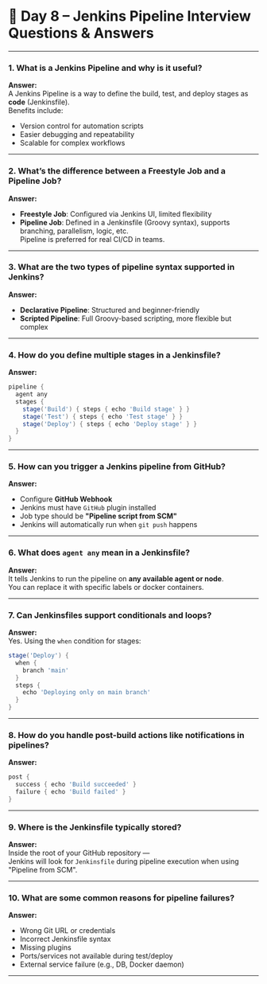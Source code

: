 
# 🧪 Day 8 – Jenkins Pipeline Interview Questions & Answers

---

### 1. **What is a Jenkins Pipeline and why is it useful?**

**Answer:**  
A Jenkins Pipeline is a way to define the build, test, and deploy stages as **code** (Jenkinsfile).  
Benefits include:
- Version control for automation scripts
- Easier debugging and repeatability
- Scalable for complex workflows

---

### 2. **What’s the difference between a Freestyle Job and a Pipeline Job?**

**Answer:**
- **Freestyle Job**: Configured via Jenkins UI, limited flexibility
- **Pipeline Job**: Defined in a Jenkinsfile (Groovy syntax), supports branching, parallelism, logic, etc.  
  Pipeline is preferred for real CI/CD in teams.

---

### 3. **What are the two types of pipeline syntax supported in Jenkins?**

**Answer:**
- **Declarative Pipeline**: Structured and beginner-friendly
- **Scripted Pipeline**: Full Groovy-based scripting, more flexible but complex

---

### 4. **How do you define multiple stages in a Jenkinsfile?**

**Answer:**
```groovy
pipeline {
  agent any
  stages {
    stage('Build') { steps { echo 'Build stage' } }
    stage('Test') { steps { echo 'Test stage' } }
    stage('Deploy') { steps { echo 'Deploy stage' } }
  }
}
```

---

### 5. **How can you trigger a Jenkins pipeline from GitHub?**

**Answer:**
- Configure **GitHub Webhook**
- Jenkins must have `GitHub` plugin installed
- Job type should be **"Pipeline script from SCM"**
- Jenkins will automatically run when `git push` happens

---

### 6. **What does `agent any` mean in a Jenkinsfile?**

**Answer:**  
It tells Jenkins to run the pipeline on **any available agent or node**.  
You can replace it with specific labels or docker containers.

---

### 7. **Can Jenkinsfiles support conditionals and loops?**

**Answer:**  
Yes. Using the `when` condition for stages:
```groovy
stage('Deploy') {
  when {
    branch 'main'
  }
  steps {
    echo 'Deploying only on main branch'
  }
}
```

---

### 8. **How do you handle post-build actions like notifications in pipelines?**

**Answer:**
```groovy
post {
  success { echo 'Build succeeded' }
  failure { echo 'Build failed' }
}
```

---

### 9. **Where is the Jenkinsfile typically stored?**

**Answer:**  
Inside the root of your GitHub repository —  
Jenkins will look for `Jenkinsfile` during pipeline execution when using "Pipeline from SCM".

---

### 10. **What are some common reasons for pipeline failures?**

**Answer:**
- Wrong Git URL or credentials
- Incorrect Jenkinsfile syntax
- Missing plugins
- Ports/services not available during test/deploy
- External service failure (e.g., DB, Docker daemon)

---
